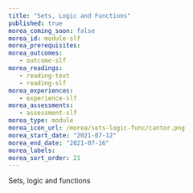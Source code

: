 ```yaml
---
title: "Sets, Logic and Functions"
published: true
morea_coming_soon: false
morea_id: module-slf
morea_prerequisites:
morea_outcomes:
   - outcome-slf
morea_readings:
   - reading-text
   - reading-slf
morea_experiences:
   - experience-slf
morea_assessments:
   - assessment-slf
morea_type: module
morea_icon_url: /morea/sets-logic-func/cantor.png
morea_start_date: "2021-07-12"
morea_end_date: "2021-07-16"
morea_labels:
morea_sort_order: 21
---
```


Sets, logic and functions
